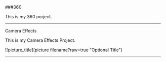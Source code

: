 ###360

This is my 360 porject.

<script src="//360.vizor.io/scripts/embed.js" data-vizorurl="//360.vizor.io/embed/v/7ry" ></script>

***

Camera Effects

This is my Camera Effects Project.

![picture_title](picture filename?raw=true "Optional Title")

***

